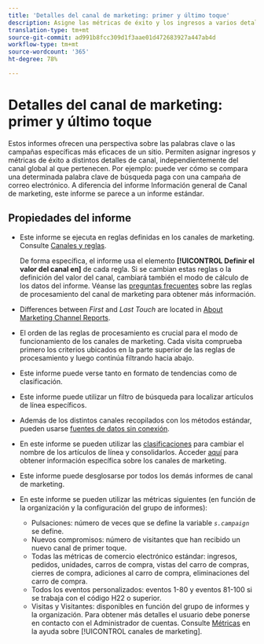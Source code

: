 ```yaml
---
title: 'Detalles del canal de marketing: primer y último toque'
description: Asigne las métricas de éxito y los ingresos a varios detalles de canales sin tener en cuenta el canal general en el que se encuentran.
translation-type: tm+mt
source-git-commit: ad991b8fcc309d1f3aae01d472683927a447ab4d
workflow-type: tm+mt
source-wordcount: '365'
ht-degree: 78%

---
```



# Detalles del canal de marketing: primer y último toque

Estos informes ofrecen una perspectiva sobre las palabras clave o las campañas específicas más eficaces de un sitio. Permiten asignar ingresos y métricas de éxito a distintos detalles de canal, independientemente del canal global al que pertenecen. Por ejemplo: puede ver cómo se compara una determinada palabra clave de búsqueda paga con una campaña de correo electrónico. A diferencia del informe Información general de Canal de marketing, este informe se parece a un informe estándar.

## Propiedades del informe

* Este informe se ejecuta en reglas definidas en los canales de marketing. Consulte [Canales y reglas](/help/components/c-marketing-channels/c-channels.md).

   De forma específica, el informe usa el elemento **[!UICONTROL Definir el valor del canal en]** de cada regla. Si se cambian estas reglas o la definición del valor del canal, cambiará también el modo de cálculo de los datos del informe. Véanse las [preguntas frecuentes](/help/components/c-marketing-channels/c-faq.md) sobre las reglas de procesamiento del canal de marketing para obtener más información.

* Differences between *First* and *Last Touch* are located in [About Marketing Channel Reports](/help/components/c-marketing-channels/analyze-mc.md).

* El orden de las reglas de procesamiento es crucial para el modo de funcionamiento de los canales de marketing. Cada visita comprueba primero los criterios ubicados en la parte superior de las reglas de procesamiento y luego continúa filtrando hacia abajo.
* Este informe puede verse tanto en formato de tendencias como de clasificación.
* Este informe puede utilizar un filtro de búsqueda para localizar artículos de línea específicos.
* Además de los distintos canales recopilados con los métodos estándar, pueden usarse [fuentes de datos sin conexión](/help/components/c-marketing-channels/c-getting-started-mchannel.md).
* En este informe se pueden utilizar las [clasificaciones](/help/components/c-classifications2/c-classifications.md) para cambiar el nombre de los artículos de línea y consolidarlos. Acceder [aquí](/help/components/c-marketing-channels/classifictions-mchannel.md) para obtener información específica sobre los canales de marketing.

* Este informe puede desglosarse por todos los demás informes de canal de marketing.
* En este informe se pueden utilizar las métricas siguientes (en función de la organización y la configuración del grupo de informes):
   * Pulsaciones: número de veces que se define la variable  *`s.campaign`* se define.
   * Nuevos compromisos: número de visitantes que han recibido un nuevo canal de primer toque.
   * Todas las métricas de comercio electrónico estándar: ingresos, pedidos, unidades, carros de compra, vistas del carro de compras, cierres de compra, adiciones al carro de compra, eliminaciones del carro de compra.
   * Todos los eventos personalizados: eventos 1-80 y eventos 81-100 si se trabaja con el código H22 o superior.
   * Visitas y Visitantes: disponibles en función del grupo de informes y la organización. Para obtener más detalles el usuario debe ponerse en contacto con el Administrador de cuentas.
   Consulte [Métricas](/help/components/c-marketing-channels/c-rules.md) en la ayuda sobre [!UICONTROL canales de marketing].
